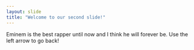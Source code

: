 ```yaml
---
layout: slide
title: "Welcome to our second slide!"
---
```

Eminem is the best rapper until now and I think he will forever be.
Use the left arrow to go back!
